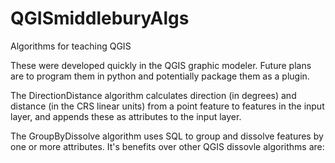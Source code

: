 # QGISmiddleburyAlgs
Algorithms for teaching QGIS

These were developed quickly in the QGIS graphic modeler. Future plans are to program them in python and potentially package them as a plugin. 

The DirectionDistance algorithm calculates direction (in degrees) and distance (in the CRS linear units) from a point feature to features in the input layer, and appends these as attributes to the input layer.

The GroupByDissolve algorithm uses SQL to group and dissolve features by one or more attributes. It's benefits over other QGIS dissovle algorithms are:
